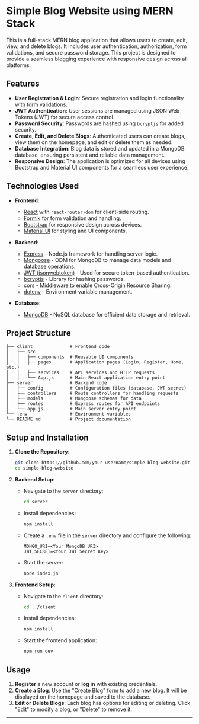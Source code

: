 # Simple Blog Website using MERN Stack

This is a full-stack MERN blog application that allows users to create, edit, view, and delete blogs. It includes user authentication, authorization, form validations, and secure password storage. This project is designed to provide a seamless blogging experience with responsive design across all platforms.

## Features

- **User Registration & Login**: Secure registration and login functionality with form validations.
- **JWT Authentication**: User sessions are managed using JSON Web Tokens (JWT) for secure access control.
- **Password Security**: Passwords are hashed using `bcryptjs` for added security.
- **Create, Edit, and Delete Blogs**: Authenticated users can create blogs, view them on the homepage, and edit or delete them as needed.
- **Database Integration**: Blog data is stored and updated in a MongoDB database, ensuring persistent and reliable data management.
- **Responsive Design**: The application is optimized for all devices using Bootstrap and Material UI components for a seamless user experience.

## Technologies Used

- **Frontend**:
  - [React](https://reactjs.org/) with `react-router-dom` for client-side routing.
  - [Formik](https://formik.org/) for form validation and handling.
  - [Bootstrap](https://getbootstrap.com/) for responsive design across devices.
  - [Material UI](https://mui.com/) for styling and UI components.

- **Backend**:
  - [Express](https://expressjs.com/) - Node.js framework for handling server logic.
  - [Mongoose](https://mongoosejs.com/) - ODM for MongoDB to manage data models and database operations.
  - [JWT (jsonwebtoken)](https://www.npmjs.com/package/jsonwebtoken) - Used for secure token-based authentication.
  - [bcryptjs](https://www.npmjs.com/package/bcryptjs) - Library for hashing passwords.
  - [cors](https://www.npmjs.com/package/cors) - Middleware to enable Cross-Origin Resource Sharing.
  - [dotenv](https://www.npmjs.com/package/dotenv) - Environment variable management.

- **Database**:
  - [MongoDB](https://www.mongodb.com/) - NoSQL database for efficient data storage and retrieval.

## Project Structure

```plaintext
├── client              # Frontend code
│   ├── src             
│   │   ├── components  # Reusable UI components
│   │   ├── pages       # Application pages (Login, Register, Home, etc.)
│   │   ├── services    # API services and HTTP requests
│   │   └── App.js      # Main React application entry point
├── server              # Backend code
│   ├── config          # Configuration files (database, JWT secret)
│   ├── controllers     # Route controllers for handling requests
│   ├── models          # Mongoose schemas for data
│   ├── routes          # Express routes for API endpoints
│   └── app.js          # Main server entry point
└── .env                # Environment variables
└── README.md           # Project documentation
```

## Setup and Installation

1. **Clone the Repository**:
   ```bash
   git clone https://github.com/your-username/simple-blog-website.git
   cd simple-blog-website
   ```

2. **Backend Setup**:
   - Navigate to the `server` directory:
     ```bash
     cd server
     ```
   - Install dependencies:
     ```bash
     npm install
     ```
   - Create a `.env` file in the `server` directory and configure the following:
     ```
     MONGO_URI=<Your MongoDB URI>
     JWT_SECRET=<Your JWT Secret Key>
     ```
   - Start the server:
     ```bash
     node index.js
     ```

3. **Frontend Setup**:
   - Navigate to the `client` directory:
     ```bash
     cd ../client
     ```
   - Install dependencies:
     ```bash
     npm install
     ```
   - Start the frontend application:
     ```bash
     npm run dev
     ```

## Usage

1. **Register** a new account or **log in** with existing credentials.
2. **Create a Blog**: Use the "Create Blog" form to add a new blog. It will be displayed on the homepage and saved to the database.
3. **Edit or Delete Blogs**: Each blog has options for editing or deleting. Click "Edit" to modify a blog, or "Delete" to remove it.
---
